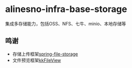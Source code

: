# alinesno-infra-base-storage
集成多存储能力，包括OSS、NFS、七牛、minio、本地存储等

## 鸣谢

- 存储上传框架[spring-file-storage](https://github.com/1171736840/spring-file-storage)
- 文件预览框架[kkFileView](https://gitee.com/kekingcn/file-online-preview)